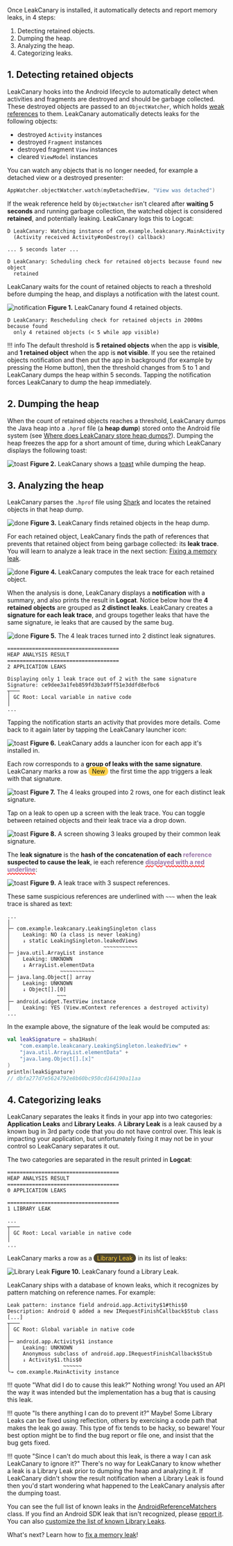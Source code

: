 Once LeakCanary is installed, it automatically detects and report memory leaks, in 4 steps:

1. Detecting retained objects.
2. Dumping the heap.
3. Analyzing the heap.
4. Categorizing leaks.

## 1. Detecting retained objects

LeakCanary hooks into the Android lifecycle to automatically detect when activities and fragments are destroyed and should be garbage collected. These destroyed objects are passed to an `ObjectWatcher`, which holds [weak references](https://en.wikipedia.org/wiki/Weak_reference) to them. LeakCanary automatically detects leaks for the following objects:

* destroyed `Activity` instances
* destroyed `Fragment` instances
* destroyed fragment `View` instances
* cleared `ViewModel` instances

You can watch any objects that is no longer needed, for example a detached view or a destroyed presenter:

```kotlin
AppWatcher.objectWatcher.watch(myDetachedView, "View was detached")
```

If the weak reference held by `ObjectWatcher` isn't cleared after **waiting 5 seconds** and running garbage collection, the watched object is considered **retained**, and potentially leaking. LeakCanary logs this to Logcat:

```
D LeakCanary: Watching instance of com.example.leakcanary.MainActivity
  (Activity received Activity#onDestroy() callback) 

... 5 seconds later ...

D LeakCanary: Scheduling check for retained objects because found new object
  retained
```

LeakCanary waits for the count of retained objects to reach a threshold before dumping the heap, and displays a notification with the latest count.

![notification](images/retained-notification.png)
**Figure 1.** LeakCanary found 4 retained objects.

```
D LeakCanary: Rescheduling check for retained objects in 2000ms because found
  only 4 retained objects (< 5 while app visible)
```

!!! info
    The default threshold is **5 retained objects** when the app is **visible**, and **1 retained object** when the app is **not visible**. If you see the retained objects notification and then put the app in background (for example by pressing the Home button), then the threshold changes from 5 to 1 and LeakCanary dumps the heap within 5 seconds. Tapping the notification forces LeakCanary to dump the heap immediately.

## 2. Dumping the heap

When the count of retained objects reaches a threshold, LeakCanary dumps the Java heap into a `.hprof` file (a **heap dump**) stored onto the Android file system (see [Where does LeakCanary store heap dumps?](faq.md#where-does-leakcanary-store-heap-dumps)). Dumping the heap freezes the app for a short amount of time, during which LeakCanary displays the following toast:

![toast](images/dumping-toast.png)
**Figure 2.** LeakCanary shows a [toast](https://developer.android.com/guide/topics/ui/notifiers/toasts) while dumping the heap.

## 3. Analyzing the heap

LeakCanary parses the `.hprof` file using [Shark](shark.md) and locates the retained objects in that heap dump.

![done](images/finding-retained-notification.png)
**Figure 3.** LeakCanary finds retained objects in the heap dump.

For each retained object, LeakCanary finds the path of references that prevents that retained object from being garbage collected: its **leak trace**. You will learn to analyze a leak trace in the next section: [Fixing a memory leak](fundamentals-fixing-a-memory-leak.md).

![done](images/building-leak-traces-notification.png)
**Figure 4.** LeakCanary computes the leak trace for each retained object.

When the analysis is done, LeakCanary displays a **notification** with a summary, and also prints the result in **Logcat**. Notice below how the **4 retained objects** are grouped as **2 distinct leaks**. LeakCanary creates a **signature for each leak trace**, and groups together leaks that have the same signature, ie leaks that are caused by the same bug.

![done](images/analysis-done.png)
**Figure 5.** The 4 leak traces turned into 2 distinct leak signatures.


```
====================================
HEAP ANALYSIS RESULT
====================================
2 APPLICATION LEAKS

Displaying only 1 leak trace out of 2 with the same signature
Signature: ce9dee3a1feb859fd3b3a9ff51e3ddfd8efbc6
┬───
│ GC Root: Local variable in native code
│
...
```

Tapping the notification starts an activity that provides more details. Come back to it again later by tapping the LeakCanary launcher icon:

![toast](images/launcher.png)
**Figure 6.** LeakCanary adds a launcher icon for each app it's installed in.

Each row corresponds to a **group of leaks with the same signature**. LeakCanary  marks a row as <span style="border-radius: 20px; background: #ffd24c; padding-left: 8px; padding-right: 8px; padding-top: 2px; padding-bottom: 2px; color: #141c1f;">New</span> the first time the app triggers a leak with that signature.

![toast](images/heap-dump.png)
**Figure 7.** The 4 leaks grouped into 2 rows, one for each distinct leak signature.

Tap on a leak to open up a screen with the leak trace. You can toggle between retained objects and their leak trace via a drop down.

![toast](images/leak-screen.png)
**Figure 8.** A screen showing 3 leaks grouped by their common leak signature.

The **leak signature** is the **hash of the concatenation of each <span style="color: #9976a8;">reference</span> suspected to cause the leak**, ie each reference **<span style="text-decoration: underline; text-decoration-color: red; text-decoration-style: wavy; color: #9976a8;">displayed with a red underline</span>**:

![toast](images/signature.png)
**Figure 9.** A leak trace with 3 suspect references.

These same suspicious references are underlined with `~~~` when the leak trace is shared as text:

```
...
│  
├─ com.example.leakcanary.LeakingSingleton class
│    Leaking: NO (a class is never leaking)
│    ↓ static LeakingSingleton.leakedViews
│                              ~~~~~~~~~~~
├─ java.util.ArrayList instance
│    Leaking: UNKNOWN
│    ↓ ArrayList.elementData
│                ~~~~~~~~~~~
├─ java.lang.Object[] array
│    Leaking: UNKNOWN
│    ↓ Object[].[0]
│               ~~~
├─ android.widget.TextView instance
│    Leaking: YES (View.mContext references a destroyed activity)
...
```

In the example above, the signature of the leak would be computed as:

```kotlin
val leakSignature = sha1Hash(
    "com.example.leakcanary.LeakingSingleton.leakedView" +
    "java.util.ArrayList.elementData" +
    "java.lang.Object[].[x]"
)
println(leakSignature)
// dbfa277d7e5624792e8b60bc950cd164190a11aa
```

## 4. Categorizing leaks

LeakCanary separates the leaks it finds in your app into two categories: **Application Leaks** and **Library Leaks**. A **Library Leak** is a leak caused by a known bug in 3rd party code that you do not have control over. This leak is impacting your application, but unfortunately fixing it may not be in your control so LeakCanary separates it out.

The two categories are separated in the result printed in **Logcat**:

```
====================================
HEAP ANALYSIS RESULT
====================================
0 APPLICATION LEAKS

====================================
1 LIBRARY LEAK

...
┬───
│ GC Root: Local variable in native code
│
...
```

LeakCanary marks a row as a <span style="border-radius: 20px; background: #4e462f; padding-left: 8px; padding-right: 8px; padding-top: 2px; padding-bottom: 2px; color: #ffcc32;">Library Leak</span> in its list of leaks:

![Library Leak](images/library-leak.png)
**Figure 10.** LeakCanary found a Library Leak.

LeakCanary ships with a database of known leaks, which it recognizes by pattern matching on reference names. For example:

```
Leak pattern: instance field android.app.Activity$1#this$0
Description: Android Q added a new IRequestFinishCallback$Stub class [...]
┬───
│ GC Root: Global variable in native code
│
├─ android.app.Activity$1 instance
│    Leaking: UNKNOWN
│    Anonymous subclass of android.app.IRequestFinishCallback$Stub
│    ↓ Activity$1.this$0
│                 ~~~~~~
╰→ com.example.MainActivity instance
```

!!! quote "What did I do to cause this leak?"
    Nothing wrong! You used an API the way it was intended but the implementation has a bug that is causing this leak.

!!! quote "Is there anything I can do to prevent it?"
    Maybe! Some Library Leaks can be fixed using reflection, others by exercising a code path that makes the leak go away. This type of fix tends to be hacky, so beware! Your best option might be to find the bug report or file one, and insist that the bug gets fixed.

!!! quote "Since I can't do much about this leak, is there a way I can ask LeakCanary to ignore it?"
	There's no way for LeakCanary to know whether a leak is a Library Leak prior to dumping the heap and analyzing it. If LeakCanary didn't show the result notification when a Library Leak is found then you'd start wondering what happened to the LeakCanary analysis after the dumping toast.

You can see the full list of known leaks in the [AndroidReferenceMatchers](https://github.com/square/leakcanary/blob/main/shark-android/src/main/java/shark/AndroidReferenceMatchers.kt#L49) class. If you find an Android SDK leak that isn't recognized, please [report it](faq.md#can-a-leak-be-caused-by-the-android-sdk). You can also [customize the list of known Library Leaks](recipes.md#matching-known-library-leaks).

What's next? Learn how to [fix a memory leak](fundamentals-fixing-a-memory-leak.md)!
